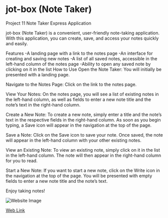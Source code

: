# jot-box (Note Taker)
Project 11 Note Taker Express Application

jot-box (Note Taker) is a convenient, user-friendly note-taking application. With this application, you can create, save, and access your notes quickly and easily.

Features
-A landing page with a link to the notes page
-An interface for creating and saving new notes
-A list of all saved notes, accessible in the left-hand column of the notes page
-Ability to open any saved note by clicking on it in the list
How to Use
Open the Note Taker: You will initially be presented with a landing page.

Navigate to the Notes Page: Click on the link to the notes page.

View Your Notes: On the notes page, you will see a list of existing notes in the left-hand column, as well as fields to enter a new note title and the note’s text in the right-hand column.

Create a New Note: To create a new note, simply enter a title and the note’s text in the respective fields in the right-hand column. As soon as you begin typing, a Save icon will appear in the navigation at the top of the page.

Save a Note: Click on the Save icon to save your note. Once saved, the note will appear in the left-hand column with your other existing notes.

View an Existing Note: To view an existing note, simply click on it in the list in the left-hand column. The note will then appear in the right-hand column for you to read.

Start a New Note: If you want to start a new note, click on the Write icon in the navigation at the top of the page. You will be presented with empty fields to enter a new note title and the note’s text.


Enjoy taking notes!

![Website Image](./Assets/images/jot-box_image.png)

[Web Link](https://jot-box-526a4c309a2a.herokuapp.com/notes)


